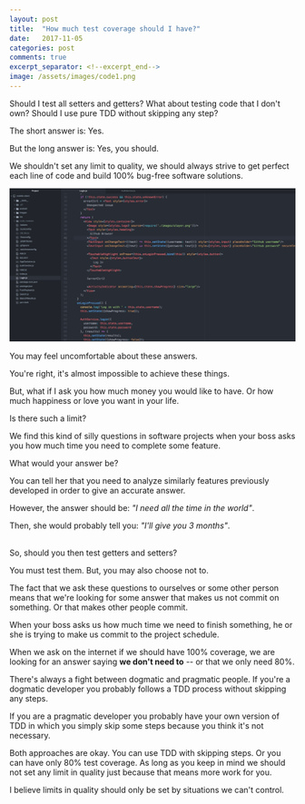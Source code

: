 ```yaml
---
layout: post
title:  "How much test coverage should I have?"
date:   2017-11-05
categories: post
comments: true
excerpt_separator: <!--excerpt_end-->
image: /assets/images/code1.png
---
```


Should I test all setters and getters? What about testing code that I don't own?
Should I use pure TDD without skipping any step?

The short answer is: Yes.

But the long answer is: Yes, you should.

We shouldn't set any limit to quality, we should always strive to get perfect each line
of code and build 100% bug-free software solutions.

<!--excerpt_end-->
![Required](/assets/images/code1.png)

You may feel uncomfortable about these answers.

You're right, it's almost impossible to achieve these things.

But, what if I ask you how much money you would like to have. Or
how much happiness or love you want in your life.

Is there such a limit?

We find this kind of silly questions in software projects when your boss asks
you how much time you need to complete some feature.

What would your answer be?

You can tell her that you need to analyze similarly
features previously developed in order to give an accurate answer.

However, the answer should be: _"I need all the time in the world"_.

Then, she would probably tell you: _"I'll give you 3 months"_.

<br/>
So, should you then test getters and setters?

You must test them. But, you may also choose not to.

The fact that we ask these questions to ourselves or some other person means that
we're looking for some answer that makes us not commit on something. Or that
makes other people commit.

When your boss asks us how much time we need to finish something, he or she is trying
to make us commit to the project schedule.

When we ask on the internet if we should have 100% coverage, we are looking for
an answer saying **we don't need to** -- or that we only need 80%.

There's always a fight between dogmatic and pragmatic people. If you're a dogmatic
developer you probably follows a TDD process without skipping any steps.

If you are a pragmatic developer you probably have your own version of TDD in which you
simply skip some steps because you think it's not necessary.

Both approaches are okay. You can use TDD with skipping steps. Or you can have
only 80% test coverage. As long as you keep in mind we should not set any limit
in quality just because that means more work for you.

I believe limits in quality should only be set by situations we can't control.
